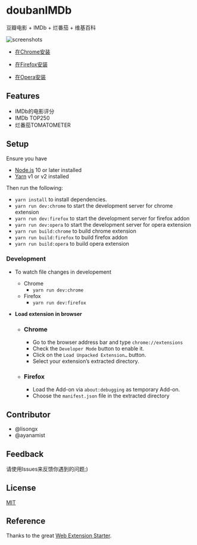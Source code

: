 # doubanIMDb

豆瓣电影 + IMDb + 烂番茄 + 维基百科

![screenshots](http://i.imgur.com/U6MGE.jpg)

[chrome_store_link]: https://chrome.google.com/webstore/detail/doubanimdb/nfibbjnhkbjlgjaojglmmibdjicidini

- [在Chrome安装][chrome_store_link]

- [在Firefox安装](https://addons.mozilla.org/en-GB/firefox/addon/douban-imdb/?src=search)

- [在Opera安装][chrome_store_link]

## Features

* IMDb的电影评分
* IMDb TOP250
* 烂番茄TOMATOMETER

## Setup

Ensure you have
- [Node.js](https://nodejs.org) 10 or later installed
- [Yarn](https://yarnpkg.com) v1 or v2 installed

Then run the following:
- `yarn install` to install dependencies.
- `yarn run dev:chrome` to start the development server for chrome extension
- `yarn run dev:firefox` to start the development server for firefox addon
- `yarn run dev:opera` to start the development server for opera extension
- `yarn run build:chrome` to build chrome extension
- `yarn run build:firefox` to build firefox addon
- `yarn run build:opera` to build opera extension

### Development

- To watch file changes in developement

  - Chrome
    - `yarn run dev:chrome`
  - Firefox
    - `yarn run dev:firefox`

- **Load extension in browser**

  - ### Chrome

    - Go to the browser address bar and type `chrome://extensions`
    - Check the `Developer Mode` button to enable it.
    - Click on the `Load Unpacked Extension…` button.
    - Select your extension’s extracted directory.

  - ### Firefox

    - Load the Add-on via `about:debugging` as temporary Add-on.
    - Choose the `manifest.json` file in the extracted directory

## Contributor

* @lisongx
* @ayanamist

## Feedback

请使用Issues来反馈你遇到的问题;)

## License

[MIT](https://github.com/lisongx/doubanIMDb/blob/master/LICENSE)

## Reference

Thanks to the great [Web Extension Starter](https://github.com/abhijithvijayan/web-extension-starter).
